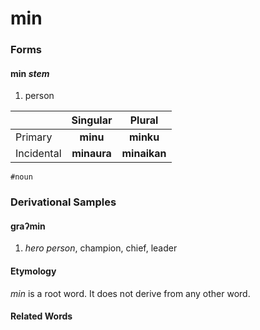 min
===

### Forms

#### **min** _stem_

1. person

|            | Singular    | Plural       |
|:-----------|:-----------:|:------------:|
| Primary    | **minu**    | **minku**    |
| Incidental | **minaura** | **minaikan** |

`#noun`

### Derivational Samples

#### **graʔmin**

1. _hero person_, champion, chief, leader

#### Etymology

_min_ is a root word. It does not derive from any other word.

#### Related Words
